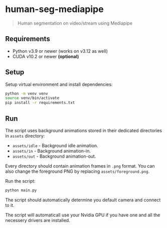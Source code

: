 # human-seg-mediapipe

> Human segmentation on video/stream using Mediapipe

## Requirements

- Python v3.9 or newer (works on v3.12 as well)
- CUDA v10.2 or newer **(optional)**

## Setup

Setup virtual environment and install dependencies:

```sh
python -m venv venv
source venv/bin/activate
pip install -r requirements.txt
```

## Run

The script uses background animations stored in their
dedicated directories in `assets` directory:

- `assets/idle` - Background idle animation.
- `assets/in` - Background animation-in.
- `assets/out` - Background animation-out.

Every directory should contain animation frames in `.png`
format. You can also change the foreground PNG by replacing
`assets/foreground.png`.

Run the script:

```sh
python main.py
```

The script should automatically determine you default
camera and connect to it.

The script will automaticall use your Nvidia GPU
if you have one and all the necessery drivers are installed.
